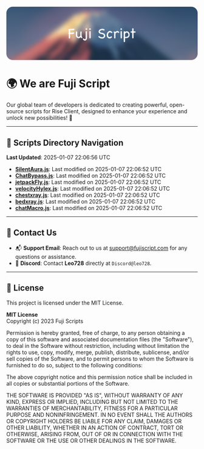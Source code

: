 ![Banner](.github/b.webp)

# 🌍 **We are Fuji Script**

Our global team of developers is dedicated to creating powerful, open-source scripts for Rise Client, designed to enhance your experience and unlock new possibilities! 🌟

---
<!-- SCRIPTS_NAVIGATION_START -->
## 📂 **Scripts Directory Navigation**

**Last Updated**: 2025-01-07 22:06:56 UTC

- **[SilentAura.js](scripts/SilentAura.js)**: Last modified on 2025-01-07 22:06:52 UTC
- **[ChatBypass.js](scripts/ChatBypass.js)**: Last modified on 2025-01-07 22:06:52 UTC
- **[jetpackFly.js](scripts/jetpackFly.js)**: Last modified on 2025-01-07 22:06:52 UTC
- **[velocityHylex.js](scripts/velocityHylex.js)**: Last modified on 2025-01-07 22:06:52 UTC
- **[chestxray.js](scripts/chestxray.js)**: Last modified on 2025-01-07 22:06:52 UTC
- **[bedxray.js](scripts/bedxray.js)**: Last modified on 2025-01-07 22:06:52 UTC
- **[chatMacro.js](scripts/chatMacro.js)**: Last modified on 2025-01-07 22:06:52 UTC

<!-- SCRIPTS_NAVIGATION_END -->

---

## 💬 **Contact Us**  
- 📬 **Support Email**: Reach out to us at [support@fujiscript.com](mailto:support@fujiscript.com) for any questions or assistance.  
- 💬 **Discord**: Contact **Leo728** directly at `Discord@leo728`.

---

## 📜 **License**

This project is licensed under the MIT License.  

**MIT License**  
Copyright (c) 2023 Fuji Scripts  

Permission is hereby granted, free of charge, to any person obtaining a copy of this software and associated documentation files (the "Software"), to deal in the Software without restriction, including without limitation the rights to use, copy, modify, merge, publish, distribute, sublicense, and/or sell copies of the Software, and to permit persons to whom the Software is furnished to do so, subject to the following conditions:  

The above copyright notice and this permission notice shall be included in all copies or substantial portions of the Software.  

THE SOFTWARE IS PROVIDED "AS IS", WITHOUT WARRANTY OF ANY KIND, EXPRESS OR IMPLIED, INCLUDING BUT NOT LIMITED TO THE WARRANTIES OF MERCHANTABILITY, FITNESS FOR A PARTICULAR PURPOSE AND NONINFRINGEMENT. IN NO EVENT SHALL THE AUTHORS OR COPYRIGHT HOLDERS BE LIABLE FOR ANY CLAIM, DAMAGES OR OTHER LIABILITY, WHETHER IN AN ACTION OF CONTRACT, TORT OR OTHERWISE, ARISING FROM, OUT OF OR IN CONNECTION WITH THE SOFTWARE OR THE USE OR OTHER DEALINGS IN THE SOFTWARE.  
